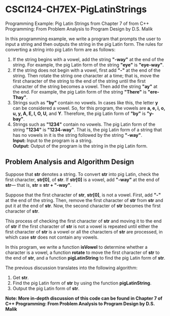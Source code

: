 # CSCI124-CH7EX-PigLatinStrings
Programming Example: Pig Latin Strings from Chapter 7 of from C++ Programming: From Problem Analysis to Program Design by D.S. Malik  

In this programming example, we write a program that prompts the user to input a
string and then outputs the string in the pig Latin form. The rules for converting a
string into pig Latin form are as follows:
1. If the string begins with a vowel, add the string **"-way"** at the end
of the string. For example, the pig Latin form of the string **"eye"** is
**"eye-way"**.
2. If the string does not begin with a vowel, first add **"-"** at the end of
the string. Then rotate the string one character at a time; that is,
move the first character of the string to the end of the string until the
first character of the string becomes a vowel. Then add the string
**"ay"** at the end. For example, the pig Latin form of the string
**"There"** is **"ere-Thay"**.
3. Strings such as **"by"** contain no vowels. In cases like this, the letter
**y** can be considered a vowel. So, for this program, the vowels are
**a, e, i, o, u, y, A, E, I, O, U,** and **Y**. Therefore, the pig Latin form
of **"by"** is **"y-bay"**.
4. Strings such as **"1234"** contain no vowels. The pig Latin form
of the string **"1234"** is **"1234-way"**. That is, the pig Latin form
of a string that has no vowels in it is the string followed by the
string **"-way"**.  
**Input:** Input to the program is a string.  
**Output:** Output of the program is the string in the pig Latin form.
## Problem Analysis and Algorithm Design

Suppose that **str** denotes a string. To convert **str** into pig Latin, check the first
character, **str[0]**, of **str**. If **str[0]** is a vowel, add **"-way"** at the end of **str**—
that is, **str = str + "-way"**.  

Suppose that the first character of **str**, **str[0]**, is not a vowel. First, add **"-"** at the
end of the string. Then, remove the first character of **str** from **str** and put it at the
end of **str**. Now, the second character of **str** becomes the first character of **str**.  

This process of checking the first character of **str** and moving it to the end of **str** if
the first character of **str** is not a vowel is repeated until either the first character of
**str** is a vowel or all the characters of **str** are processed, in which case **str** does not
contain any vowels.  

In this program, we write a function **isVowel** to determine whether a character is a
vowel, a function **rotate** to move the first character of **str** to the end of **str**, and
a function **pigLatinString** to find the pig Latin form of **str**.

The previous discussion translates into the following algorithm:
1. Get **str**.
2. Find the pig Latin form of **str** by using the function **pigLatinString**.
3. Output the pig Latin form of **str**.  

**Note:  More in-depth discussion of this code can be found in Chapter 7 of C++ Programming: From Problem Analysis to Program Design by D.S. Malik**
